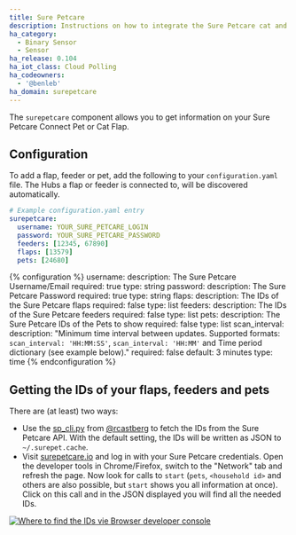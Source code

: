 ```yaml
---
title: Sure Petcare
description: Instructions on how to integrate the Sure Petcare cat and pet flaps into Home Assistant.
ha_category:
  - Binary Sensor
  - Sensor
ha_release: 0.104
ha_iot_class: Cloud Polling
ha_codeowners:
  - '@benleb'
ha_domain: surepetcare
---
```


The `surepetcare` component allows you to get information on your Sure Petcare Connect Pet or Cat Flap.

## Configuration

To add a flap, feeder or pet, add the following to your `configuration.yaml` file. The Hubs a flap or feeder is connected to, will be discovered automatically.

```yaml
# Example configuration.yaml entry
surepetcare:
  username: YOUR_SURE_PETCARE_LOGIN
  password: YOUR_SURE_PETCARE_PASSWORD
  feeders: [12345, 67890]
  flaps: [13579]
  pets: [24680]
```

{% configuration %}
  username:
    description: The Sure Petcare Username/Email
    required: true
    type: string
  password:
    description: The Sure Petcare Password
    required: true
    type: string
  flaps:
    description: The IDs of the Sure Petcare flaps
    required: false
    type: list
  feeders:
    description: The IDs of the Sure Petcare feeders
    required: false
    type: list
  pets:
    description: The Sure Petcare IDs of the Pets to show
    required: false
    type: list
  scan_interval:
    description: "Minimum time interval between updates. Supported formats: `scan_interval: 'HH:MM:SS'`, `scan_interval: 'HH:MM'` and Time period dictionary (see example below)."
    required: false
    default: 3 minutes
    type: time
{% endconfiguration %}

## Getting the IDs of your flaps, feeders and pets

There are (at least) two ways:

- Use the [sp_cli.py](https://github.com/rcastberg/sure_petcare/blob/master/sp_cli.py) from [@rcastberg](https://github.com/rcastberg) to fetch the IDs from the Sure Petcare API. With the default setting, the IDs will be written as JSON to `~/.surepet.cache`.
- Visit [surepetcare.io](https://surepetcare.io) and log in with your Sure Petcare credentials. Open the developer tools in Chrome/Firefox, switch to the "Network" tab and refresh the page. Now look for calls to `start` (`pets`, `<household id>` and others are also possible, but `start` shows you all information at once). Click on this call and in the JSON displayed you will find all the needed IDs.

<p class='img'>
<a href='/images/integrations/surepetcare/spc_ids.png' target='_blank'>
  <img src='/images/integrations/surepetcare/spc_ids.png' alt='Where to find the IDs vie Browser developer console' /></a>
</p>
